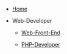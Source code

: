 - [Home](sections/fed/)

- Web-Developer

	- [Web-Front-End](sections/fed/)

	- [PHP-Developer](sections/php/)
